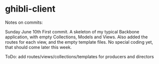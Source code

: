 # ghibli-client

Notes on commits:

Sunday June 10th
First commit. A skeleton of my typical Backbone application, with empty Collections, Models and Views.
Also added the routes for each view, and the empty template files.
No special coding yet, that should come later this week.

ToDo: add routes/views/collections/templates for producers and directors
